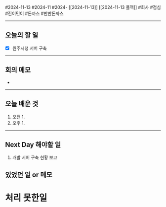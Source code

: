 #2024-11-13 #2024-11 #2024- [[2024-11-13]] [[2024-11-13 플젝]]
#회사 #점심 #진이민이 #돈까스 #반반돈까스

---
## 오늘의 할 일
- [x] 원주시청 서버 구축
---
## 회의 메모
- 
---
## 오늘 배운 것
1. 오전
    1. 
2. 오후
    1. 
---
## Next Day 해야할 일
1. 개발 서버 구축 현황 보고


## 있었던 일 or 메모


# 처리 못한일